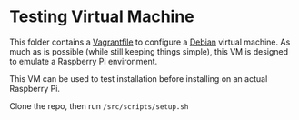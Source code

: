 # Testing Virtual Machine

This folder contains a [Vagrantfile](https://developer.hashicorp.com/vagrant/tutorials/getting-started) to configure a [Debian](https://app.vagrantup.com/debian/boxes/bullseye64) virtual machine. As much as is possible (while still keeping things simple), this VM is designed to emulate a Raspberry Pi environment.

This VM can be used to test installation before installing on an actual Raspberry Pi.

Clone the repo, then run `/src/scripts/setup.sh`